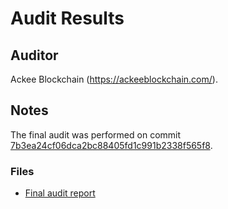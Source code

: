 # Audit Results

## Auditor

Ackee Blockchain (<https://ackeeblockchain.com/>).

## Notes

The final audit was performed on commit [7b3ea24cf06dca2bc88405fd1c991b2338f565f8](https://github.com/safe-global/safe-modules/tree/7b3ea24cf06dca2bc88405fd1c991b2338f565f8).

### Files

- [Final audit report](audit-report-v3.0.pdf)
